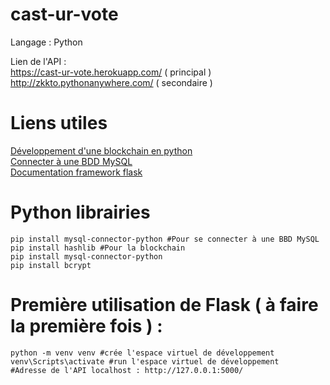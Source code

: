 # cast-ur-vote

Langage : Python

Lien de l'API : </br>
https://cast-ur-vote.herokuapp.com/ ( principal )</br>
http://zkkto.pythonanywhere.com/ ( secondaire )

# Liens utiles
[Développement d'une blockchain en python](https://medium.com/coinmonks/python-tutorial-build-a-blockchain-713c706f6531) </br>
[Connecter à une BDD MySQL](https://pynative.com/python-mysql-database-connection/#h-how-to-connect-mysql-database-in-python)</br>
[Documentation framework flask](https://flask.palletsprojects.com/en/2.0.x/)

# Python librairies
``` pip
pip install mysql-connector-python #Pour se connecter à une BBD MySQL
pip install hashlib #Pour la blockchain
pip install mysql-connector-python
pip install bcrypt
```

# Première utilisation de Flask ( à faire la première fois ) :
```
python -m venv venv #crée l'espace virtuel de développement
venv\Scripts\activate #run l'espace virtuel de développement
#Adresse de l'API localhost : http://127.0.0.1:5000/
```
